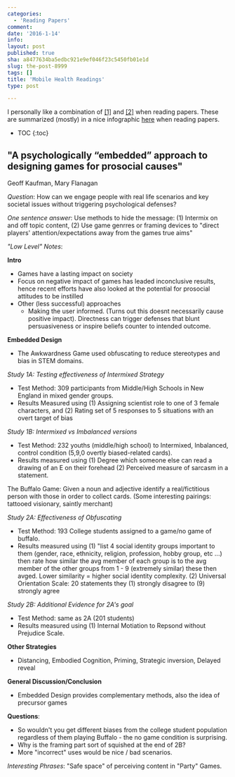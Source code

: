 ```yaml
---
categories:
  - 'Reading Papers'
comment: 
date: '2016-1-14'
info: 
layout: post
published: true
sha: a8477634ba5edbc921e9ef046f23c5450fb01e1d
slug: the-post-8999
tags: []
title: 'Mobile Health Readings'
type: post

---
```

I personally like a combination of [[1]](http://www.eecs.harvard.edu/~michaelm/postscripts/ReadPaper.pdf) and [[2]](http://www.cs.columbia.edu/~hgs/netbib/efficientReading.pdf) when reading papers. These are summarized (mostly) in a nice infographic [here](http://www.slideshare.net/ElsevierConnect/infographic-how-to-read-scientific-papers) when reading papers.

* TOC
{:toc}

## "A psychologically “embedded” approach to designing games for prosocial causes"

Geoff Kaufman, Mary Flanagan

*Question*: How can we engage people with real life scenarios and key societal issues without triggering psychological defenses?

*One sentence answer*: Use methods to hide the message: (1) Intermix on and off topic content, (2) Use game genrres or framing devices to "direct players' attention/expectations away from the games true aims"

*"Low Level" Notes*:

**Intro**
- Games have a lasting impact on society
- Focus on negative impact of games has leaded inconclusive results, hence recent efforts have also looked at the potential for prosocial attitudes to be instilled 
- Other (less successful) approaches
    - Making the user informed. (Turns out this doesnt necessarily cause positive impact). Directness can trigger defenses that blunt persuasiveness or inspire beliefs counter to intended outcome.

**Embedded Design**

- The Awkwardness Game used obfuscating to reduce stereotypes and bias in STEM domains.

*Study 1A: Testing effectiveness of Intermixed Strategy*

- Test Method: 309 participants from Middle/High Schools in New England in mixed gender groups. 
- Results Measured using (1) Assigning scientist role to one of 3 female characters, and (2) Rating set of 5 responses to 5 situations with an overt target of bias

*Study 1B: Intermixed vs Imbalanced versions*

- Test Method: 232 youths (middle/high school) to Intermixed, Inbalanced, control condition (5,9,0 overtly biased-related cards).
- Results measured using (1) Degree which someone else can read a drawing of an E on their forehead (2) Perceived measure of sarcasm in a statement.

The Buffalo Game: Given a noun and adjective identify a real/fictitious person with those in order to collect cards. (Some interesting pairings: tattooed visionary, saintly merchant)

*Study 2A: Effectiveness of Obfuscating*
- Test Method: 193 College students assigned to a game/no game of buffalo.
- Results measured using (1) "list 4 social identity groups important to them (gender, race, ethnicity, religion, profession, hobby group, etc ...) then rate how similar the avg member of each group is to the avg member of the other groups from 1 - 9 (extremely similar) these then avged. Lower similarity = higher social identity complexity. (2) Universal Orientation Scale: 20 statements they (1) strongly disagree to (9) strongly agree

*Study 2B: Additional Evidence for 2A's goal*

- Test Method: same as 2A (201 students)
- Results measured using (1) Internal Motiation to Repsond without Prejudice Scale.

**Other Strategies**

- Distancing, Embodied Cognition, Priming, Strategic inversion, Delayed reveal 

**General Discussion/Conclusion**

- Embedded Design provides complementary methods, also the idea of precursor games


**Questions**: 
- So wouldn't you get different biases from the college student population regardless of them playing Buffalo - the no game condition is surprising.
- Why is the framing part sort of squished at the end of 2B?
- More "incorrect" uses would be nice / bad scenarios.

*Interesting Phrases*: "Safe space" of perceiving content in "Party" Games.
